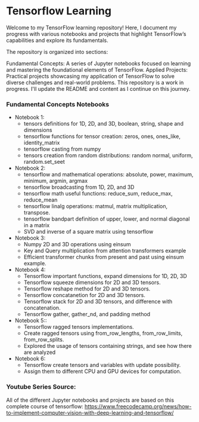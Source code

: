 # Tensorflow Learning

Welcome to my TensorFlow learning repository! Here, I document my progress with various notebooks and projects that highlight TensorFlow’s capabilities and explore its fundamentals.

The repository is organized into sections:

Fundamental Concepts: A series of Jupyter notebooks focused on learning and mastering the foundational elements of TensorFlow.
Applied Projects: Practical projects showcasing my application of TensorFlow to solve diverse challenges and real-world problems.
This repository is a work in progress. I'll update the README and content as I continue on this journey.

### Fundamental Concepts Notebooks
- Notebook 1:
   * tensors definitions for 1D, 2D, and 3D, boolean, string, shape and dimensions
   * tensorflow functions for tensor creation: zeros, ones, ones_like, identity_matrix
   * tensorflow casting from numpy
   * tensors creation from random distributions: random normal, uniform, random.set_seet
- Notebook 2:
   * tensorflow and mathematical operations: absolute, power, maximum, minimum, argmin, argmax
   * tensorflow broadcasting from 1D, 2D, and 3D
   * tensorflow math useful functions: reduce_sum, reduce_max, reduce_mean
   * tensorflow linalg operations: matmul, matrix multiplication, transpose.
   * tensorflow bandpart definition of upper, lower, and normal diagonal in a matrix
   * SVD and inverse of a square matrix using tensorflow
 - Notebook 3:
   * Numpy 2D and 3D operations using einsum
   * Key and Query multiplication from attention transformers example
   * Efficient transformer chunks from present and past using einsum example.
 - Notebook 4:
   * Tensorflow important functions, expand dimensions for 1D, 2D, 3D
   * Tensorflow squeeze dimensions for 2D and 3D tensors.
   * Tensorflow reshape method for 2D and 3D tensors.
   * Tensorflow concatanetion for 2D and 3D tensors.
   * Tensorflow stack for 2D and 3D tensors, and difference with concatenation.
   * Tensorflow gather, gather_nd, and padding method
 - Notebook 5::
   * Tensorflow ragged tensors implementations.
   * Create ragged tensors using from_row_lengths, from_row_limits, from_row_splits.
   * Explored the usage of tensors containing strings, and see how there are analyzed
 - Notebook 6:
   * Tensorflow create tensors and variables with update possibility.
   * Assign them to different CPU and GPU devices for computation.

### Youtube Series Source:
All of the different Jupyter notebooks and projects are based on this complete course of tensorflow:
https://www.freecodecamp.org/news/how-to-implement-computer-vision-with-deep-learning-and-tensorflow/
